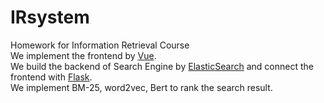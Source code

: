 # IRsystem
Homework for Information Retrieval Course       
We implement the frontend by [Vue](https://github.com/vuejs/vue).     
We build the backend of Search Engine by [ElasticSearch](https://github.com/elastic/elasticsearch) and connect the frontend with [Flask](https://github.com/pallets/flask).        
We implement BM-25, word2vec, Bert to rank the search result.

